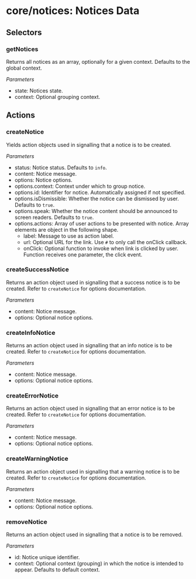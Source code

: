 # **core/notices**: Notices Data

## Selectors

### getNotices

Returns all notices as an array, optionally for a given context. Defaults to
the global context.

*Parameters*

 * state: Notices state.
 * context: Optional grouping context.

## Actions

### createNotice

Yields action objects used in signalling that a notice is to be created.

*Parameters*

 * status: Notice status.
                                                      Defaults to `info`.
 * content: Notice message.
 * options: Notice options.
 * options.context: Context under which to
                                                      group notice.
 * options.id: Identifier for notice.
                                                      Automatically assigned
                                                      if not specified.
 * options.isDismissible: Whether the notice can
                                                      be dismissed by user.
                                                      Defaults to `true`.
 * options.speak: Whether the notice
                                                      content should be
                                                      announced to screen
                                                      readers. Defaults to
                                                      `true`.
 * options.actions: Array of user actions to be
                                                      presented with notice. Array elements 
																											are object in the following shape.
   * label: Message to use as action label.
   * url: Optional URL for the link.                  Use `#` to only 
	                                                    call the onClick callback.
   * onClick: Optional function to invoke when        link is clicked by user. Function receives
	                                                    one parameter, the click event. 
	            

### createSuccessNotice

Returns an action object used in signalling that a success notice is to be
created. Refer to `createNotice` for options documentation.

*Parameters*

 * content: Notice message.
 * options: Optional notice options.

### createInfoNotice

Returns an action object used in signalling that an info notice is to be
created. Refer to `createNotice` for options documentation.

*Parameters*

 * content: Notice message.
 * options: Optional notice options.

### createErrorNotice

Returns an action object used in signalling that an error notice is to be
created. Refer to `createNotice` for options documentation.

*Parameters*

 * content: Notice message.
 * options: Optional notice options.

### createWarningNotice

Returns an action object used in signalling that a warning notice is to be
created. Refer to `createNotice` for options documentation.

*Parameters*

 * content: Notice message.
 * options: Optional notice options.

### removeNotice

Returns an action object used in signalling that a notice is to be removed.

*Parameters*

 * id: Notice unique identifier.
 * context: Optional context (grouping) in which the notice is
                         intended to appear. Defaults to default context.
